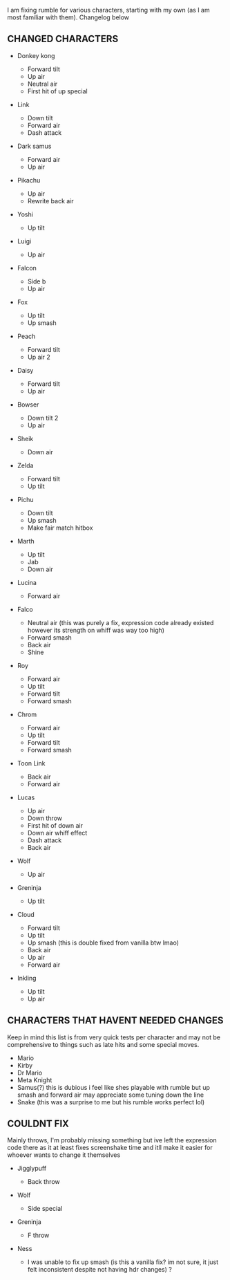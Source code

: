 I am fixing rumble for various characters, starting with my own (as I am most familiar with them). Changelog below

## CHANGED CHARACTERS

- Donkey kong
  - Forward tilt
  - Up air
  - Neutral air
  - First hit of up special

- Link
  - Down tilt
  - Forward air
  - Dash attack

- Dark samus
  - Forward air
  - Up air

- Pikachu
  - Up air
  - Rewrite back air

- Yoshi
  - Up tilt

- Luigi
  - Up air
 
- Falcon
  - Side b
  - Up air

- Fox
  - Up tilt
  - Up smash

- Peach
  - Forward tilt
  - Up air 2

- Daisy
  - Forward tilt
  - Up air

- Bowser
  - Down tilt 2
  - Up air

- Sheik
  - Down air
 
- Zelda
  - Forward tilt
  - Up tilt

- Pichu
  - Down tilt
  - Up smash
  - Make fair match hitbox

- Marth
  - Up tilt
  - Jab 
  - Down air 

- Lucina
  - Forward air

- Falco
  - Neutral air (this was purely a fix, expression code already existed however its strength on whiff was way too high) 
  - Forward smash 
  - Back air 
  - Shine 

- Roy
  - Forward air 
  - Up tilt 
  - Forward tilt 
  - Forward smash

- Chrom
  - Forward air 
  - Up tilt 
  - Forward tilt 
  - Forward smash 

- Toon Link
  - Back air
  - Forward air

- Lucas
  - Up air
  - Down throw
  - First hit of down air
  - Down air whiff effect
  - Dash attack 
  - Back air

- Wolf
  - Up air

- Greninja
  - Up tilt

- Cloud
  - Forward tilt
  - Up tilt
  - Up smash (this is double fixed from vanilla btw lmao)
  - Back air
  - Up air
  - Forward air

- Inkling
  - Up tilt
  - Up air

## CHARACTERS THAT HAVENT NEEDED CHANGES

Keep in mind this list is from very quick tests per character and may not be comprehensive to things such as late hits and some special moves.

- Mario
- Kirby
- Dr Mario
- Meta Knight
- Samus(?) this is dubious i feel like shes playable with rumble but up smash and forward air may appreciate some tuning down the line
- Snake (this was a surprise to me but his rumble works perfect lol)

## COULDNT FIX

Mainly throws, I'm probably missing something but ive left the expression code there as it at least fixes screenshake time and itll make it easier for whoever wants to change it themselves

- Jigglypuff
  - Back throw

- Wolf
  - Side special

- Greninja
  - F throw

- Ness
  - I was unable to fix up smash (is this a vanilla fix? im not sure, it just felt inconsistent despite not having hdr changes) ?

